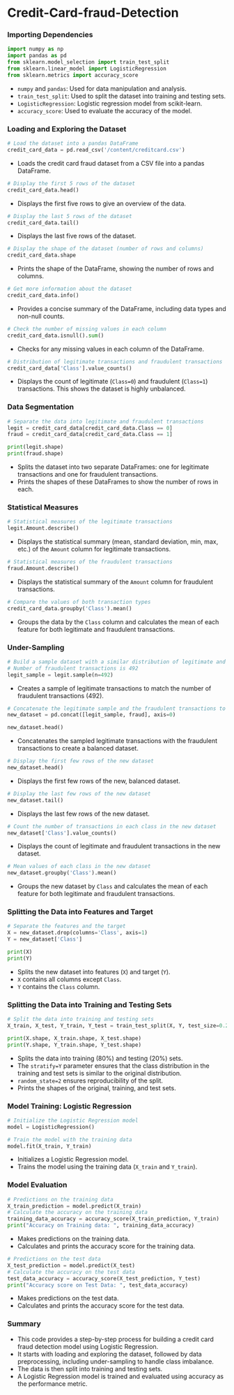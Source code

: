 # Credit-Card-fraud-Detection

### Importing Dependencies
```python
import numpy as np
import pandas as pd
from sklearn.model_selection import train_test_split
from sklearn.linear_model import LogisticRegression
from sklearn.metrics import accuracy_score
```
- `numpy` and `pandas`: Used for data manipulation and analysis.
- `train_test_split`: Used to split the dataset into training and testing sets.
- `LogisticRegression`: Logistic regression model from scikit-learn.
- `accuracy_score`: Used to evaluate the accuracy of the model.

### Loading and Exploring the Dataset
```python
# Load the dataset into a pandas DataFrame
credit_card_data = pd.read_csv('/content/creditcard.csv')
```
- Loads the credit card fraud dataset from a CSV file into a pandas DataFrame.

```python
# Display the first 5 rows of the dataset
credit_card_data.head()
```
- Displays the first five rows to give an overview of the data.

```python
# Display the last 5 rows of the dataset
credit_card_data.tail()
```
- Displays the last five rows of the dataset.

```python
# Display the shape of the dataset (number of rows and columns)
credit_card_data.shape
```
- Prints the shape of the DataFrame, showing the number of rows and columns.

```python
# Get more information about the dataset
credit_card_data.info()
```
- Provides a concise summary of the DataFrame, including data types and non-null counts.

```python
# Check the number of missing values in each column
credit_card_data.isnull().sum()
```
- Checks for any missing values in each column of the DataFrame.

```python
# Distribution of legitimate transactions and fraudulent transactions
credit_card_data['Class'].value_counts()
```
- Displays the count of legitimate (`Class=0`) and fraudulent (`Class=1`) transactions. This shows the dataset is highly unbalanced.

### Data Segmentation
```python
# Separate the data into legitimate and fraudulent transactions
legit = credit_card_data[credit_card_data.Class == 0]
fraud = credit_card_data[credit_card_data.Class == 1]

print(legit.shape)
print(fraud.shape)
```
- Splits the dataset into two separate DataFrames: one for legitimate transactions and one for fraudulent transactions.
- Prints the shapes of these DataFrames to show the number of rows in each.

### Statistical Measures
```python
# Statistical measures of the legitimate transactions
legit.Amount.describe()
```
- Displays the statistical summary (mean, standard deviation, min, max, etc.) of the `Amount` column for legitimate transactions.

```python
# Statistical measures of the fraudulent transactions
fraud.Amount.describe()
```
- Displays the statistical summary of the `Amount` column for fraudulent transactions.

```python
# Compare the values of both transaction types
credit_card_data.groupby('Class').mean()
```
- Groups the data by the `Class` column and calculates the mean of each feature for both legitimate and fraudulent transactions.

### Under-Sampling
```python
# Build a sample dataset with a similar distribution of legitimate and fraudulent transactions
# Number of fraudulent transactions is 492
legit_sample = legit.sample(n=492)
```
- Creates a sample of legitimate transactions to match the number of fraudulent transactions (492).

```python
# Concatenate the legitimate sample and the fraudulent transactions to form a new dataset
new_dataset = pd.concat([legit_sample, fraud], axis=0)

new_dataset.head()
```
- Concatenates the sampled legitimate transactions with the fraudulent transactions to create a balanced dataset.

```python
# Display the first few rows of the new dataset
new_dataset.head()
```
- Displays the first few rows of the new, balanced dataset.

```python
# Display the last few rows of the new dataset
new_dataset.tail()
```
- Displays the last few rows of the new dataset.

```python
# Count the number of transactions in each class in the new dataset
new_dataset['Class'].value_counts()
```
- Displays the count of legitimate and fraudulent transactions in the new dataset.

```python
# Mean values of each class in the new dataset
new_dataset.groupby('Class').mean()
```
- Groups the new dataset by `Class` and calculates the mean of each feature for both legitimate and fraudulent transactions.

### Splitting the Data into Features and Target
```python
# Separate the features and the target
X = new_dataset.drop(columns='Class', axis=1)
Y = new_dataset['Class']

print(X)
print(Y)
```
- Splits the new dataset into features (`X`) and target (`Y`).
- `X` contains all columns except `Class`.
- `Y` contains the `Class` column.

### Splitting the Data into Training and Testing Sets
```python
# Split the data into training and testing sets
X_train, X_test, Y_train, Y_test = train_test_split(X, Y, test_size=0.2, stratify=Y, random_state=2)

print(X.shape, X_train.shape, X_test.shape)
print(Y.shape, Y_train.shape, Y_test.shape)
```
- Splits the data into training (80%) and testing (20%) sets.
- The `stratify=Y` parameter ensures that the class distribution in the training and test sets is similar to the original distribution.
- `random_state=2` ensures reproducibility of the split.
- Prints the shapes of the original, training, and test sets.

### Model Training: Logistic Regression
```python
# Initialize the Logistic Regression model
model = LogisticRegression()

# Train the model with the training data
model.fit(X_train, Y_train)
```
- Initializes a Logistic Regression model.
- Trains the model using the training data (`X_train` and `Y_train`).

### Model Evaluation
```python
# Predictions on the training data
X_train_prediction = model.predict(X_train)
# Calculate the accuracy on the training data
training_data_accuracy = accuracy_score(X_train_prediction, Y_train)
print("Accuracy on Training data: ", training_data_accuracy)
```
- Makes predictions on the training data.
- Calculates and prints the accuracy score for the training data.

```python
# Predictions on the test data
X_test_prediction = model.predict(X_test)
# Calculate the accuracy on the test data
test_data_accuracy = accuracy_score(X_test_prediction, Y_test)
print("Accuracy score on Test Data: ", test_data_accuracy)
```
- Makes predictions on the test data.
- Calculates and prints the accuracy score for the test data.

### Summary
- This code provides a step-by-step process for building a credit card fraud detection model using Logistic Regression.
- It starts with loading and exploring the dataset, followed by data preprocessing, including under-sampling to handle class imbalance.
- The data is then split into training and testing sets.
- A Logistic Regression model is trained and evaluated using accuracy as the performance metric.
